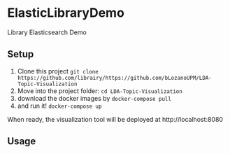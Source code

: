 
# ElasticLibraryDemo
Library Elasticsearch Demo

## Setup

 1. Clone this project
`git clone https://github.com/librairy/https://github.com/bLozanoUPM/LDA-Topic-Visualization`
2. Move into the project folder:
`cd LDA-Topic-Visualization`
3. download the docker images by
`docker-compose pull`
4. and run it!
`docker-compose up`

When ready, the visualization tool will be deployed at http://localhost:8080

## Usage
